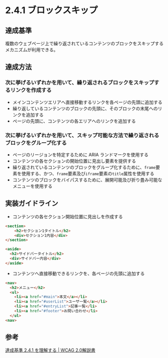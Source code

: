 # 2.4.1 ブロックスキップ

## 達成基準
複数のウェブページ上で繰り返されているコンテンツのブロックをスキップするメカニズムが利用できる。
## 達成方法
### 次に挙げるいずれかを用いて、繰り返されるブロックをスキップするリンクを作成する
- メインコンテンツエリアへ直接移動するリンクを各ページの先頭に追加する
- 繰り返しているコンテンツのブロックの先頭に、そのブロックの末尾へのリンクを追加する
- ページの先頭に、コンテンツの各エリアへのリンクを追加する

### 次に挙げるいずれかを用いて、スキップ可能な方法で繰り返されるブロックをグループ化する 
- ページのリージョンを特定するために ARIA ランドマークを使用する
- コンテンツの各セクションの開始位置に見出し要素を提供する
- 繰り返されているコンテンツのブロックをグループ化するために、`frame`要素を使用する、かつ、`frame`要素及び`iframe`要素の`title`属性を使用する
- コンテンツのブロックをバイパスするために、展開可能及び折り畳み可能なメニューを使用する
## 実装ガイドライン
- コンテンツの各セクション開始位置に見出しを作成する
```HTML
<section>
    <h2>セクション1タイトル</h2>
    <div>セクション1内容</div>
</section>

<aside>
  <h2>サイドバータイトル</h2>
  <div>サイドバー内容</div>
</aside>
```
- コンテンツへ直接移動できるリンクを、各ページの先頭に追加する
```HTML
<nav>
  <h2>メニュー</h2>
  <ul>
    <li><a href="#main">本文</a></li>
    <li><a href="#userList">ユーザ一覧</a></li>
    <li><a href="#entryList">記事一覧</li>
    <li><a href="#footer">お問い合わせ</li>
  </ul>
<nav>
```

## 参考
[達成基準 2.4.1 を理解する | WCAG 2.0解説書](https://waic.jp/docs/UNDERSTANDING-WCAG20/navigation-mechanisms-skip.html)